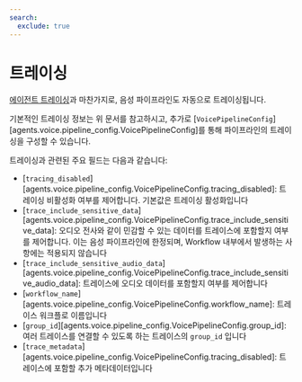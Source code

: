 ```yaml
---
search:
  exclude: true
---
```

# 트레이싱

[에이전트 트레이싱](../tracing.md)과 마찬가지로, 음성 파이프라인도 자동으로 트레이싱됩니다.

기본적인 트레이싱 정보는 위 문서를 참고하시고, 추가로 [`VoicePipelineConfig`][agents.voice.pipeline_config.VoicePipelineConfig]를 통해 파이프라인의 트레이싱을 구성할 수 있습니다.

트레이싱과 관련된 주요 필드는 다음과 같습니다:

-   [`tracing_disabled`][agents.voice.pipeline_config.VoicePipelineConfig.tracing_disabled]: 트레이싱 비활성화 여부를 제어합니다. 기본값은 트레이싱 활성화입니다
-   [`trace_include_sensitive_data`][agents.voice.pipeline_config.VoicePipelineConfig.trace_include_sensitive_data]: 오디오 전사와 같이 민감할 수 있는 데이터를 트레이스에 포함할지 여부를 제어합니다. 이는 음성 파이프라인에 한정되며, Workflow 내부에서 발생하는 사항에는 적용되지 않습니다
-   [`trace_include_sensitive_audio_data`][agents.voice.pipeline_config.VoicePipelineConfig.trace_include_sensitive_audio_data]: 트레이스에 오디오 데이터를 포함할지 여부를 제어합니다
-   [`workflow_name`][agents.voice.pipeline_config.VoicePipelineConfig.workflow_name]: 트레이스 워크플로 이름입니다
-   [`group_id`][agents.voice.pipeline_config.VoicePipelineConfig.group_id]: 여러 트레이스를 연결할 수 있도록 하는 트레이스의 `group_id` 입니다
-   [`trace_metadata`][agents.voice.pipeline_config.VoicePipelineConfig.tracing_disabled]: 트레이스에 포함할 추가 메타데이터입니다